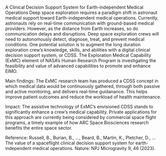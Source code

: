 A Clinical Decision Support System for Earth-independent Medical Operations 
 Deep space exploration requires a paradigm shift in astronaut medical support toward Earth-independent medical operations. Currently, astronauts rely on real-time communication with ground-based medical providers. However, as the distance from Earth increases, so do communication delays and disruptions. Deep space exploration crews will need to autonomously detect, diagnose, treat, and prevent medical conditions. One potential solution is to augment the long duration exploration crew’s knowledge, skills, and abilities with a digital clinical decision support system, or CDSS. The Exploration Medical Capability (ExMC) element of NASA’s Human Research Program is investigating the feasibility and value of advanced capabilities to promote and enhance EIMO.

Main findings: The ExMC research team has produced a CDSS concept in which medical data would be continuously gathered, through both passive and active monitoring, and delivers real-time guidanance. This helps improve patient outcomes and reduce the workload of health maintenance.

Impact: The assistive technology of ExMC’s envisioned CDSS stands to significantly enhance a crew’s medical capability. Private applications for this approach are currently being considered by commercial space flight programs, a timely example of how ARC Space Biosciences research benefits the entire space sector.

Reference: Russell, B., Burian, B., …, Beard, B., Martin, K., Pletcher, D., … The value of a spaceflight clinical decision support system for earth-independent medical operations. Nature: NPJ Microgravity 9, 46 (2023).